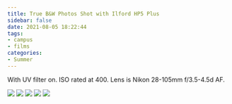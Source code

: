 ```yaml
---
title: True B&W Photos Shot with Ilford HP5 Plus
sidebar: false
date: 2021-08-05 18:22:44
tags:
- campus
- films
categories:
- Summer
---
```


With UV filter on. ISO rated at 400. Lens is Nikon 28-105mm f/3.5-4.5d AF.

<!--more-->

<img style="background:none; border:none; box-shadow:none;" src="Train.jpeg"/>

<img style="background:none; border:none; box-shadow:none;" src="Kyle Field.jpeg"/>

<img style="background:none; border:none; box-shadow:none;" src="Pond.jpeg"/>

<img style="background:none; border:none; box-shadow:none;" src="Park.jpeg"/>

<img style="background:none; border:none; box-shadow:none;" src="Bridge.jpeg"/>


